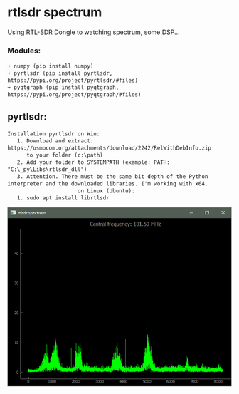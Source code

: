 # rtlsdr spectrum
 Using RTL-SDR Dongle to watching spectrum, some DSP...
### Modules:
    
    + numpy (pip install numpy)
    + pyrtlsdr (pip install pyrtlsdr, https://pypi.org/project/pyrtlsdr/#files)
    + pyqtgraph (pip install pyqtgraph, https://pypi.org/project/pyqtgraph/#files)
    
## pyrtlsdr:
    Installation pyrtlsdr on Win:
       1. Download and extract: https://osmocom.org/attachments/download/2242/RelWithDebInfo.zip 
          to your folder (c:\path)
       2. Add your folder to SYSTEMPATH (example: PATH: "C:\_py\Libs\rtlsdr_dll")
       3. Attention. There must be the same bit depth of the Python interpreter and the downloaded libraries. I'm working with x64.
                          on Linux (Ubuntu):
       1. sudo apt install librtlsdr
    

![](https://github.com/weider938/rtlsdr-spectrum/blob/master/src/spectrum2.PNG)
